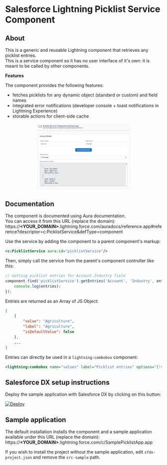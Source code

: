# Salesforce Lightning Picklist Service Component

## About
This is a generic and reusable Lightning component that retrieves any picklist entries.<br/>
This is a service component so it has no user interface of it's own: it is meant to be called by other components.

<b>Features</b>

The component provides the following features:
- fetches picklists for any dynamic object (standard or custom) and field names
- integrated error notifications (developer console + toast notifications in Lightning Experience)
- storable actions for client-side cache

<div align="center">
    <img src="gfx/picklist-sample-app.png" alt="Sample app screenshot" width="60%"/>
</div>

## Documentation
The component is documented using Aura documentation.<br/>
You can access it from this URL (replace the domain):<br/>
https://<b>&lt;YOUR_DOMAIN&gt;</b>.lightning.force.com/auradocs/reference.app#reference?descriptor=c:PicklistService&defType=component


Use the service by adding the component to a parent component's markup:
```xml
<c:PicklistService aura:id="picklistService"/>
```

Then, simply call the service from the parent's component controller like this:
```js
// Getting picklist entries for Account.Industry field
component.find('picklistService').getEntries('Account', 'Industry', entries => {
    console.log(entries);
});
```

Entries are returned as an Array of JS Object:
```json
[
    {
        "value": "Agriculture",
        "label": "Agriculture",
        "isDefaultValue": false
    },
    ...
]
```

Entries can directly be used in a `lightning:combobox` component:
```xml
<lightning:combobox name="values" label="Picklist entries" options="{!v.entries}"/>
```

## Salesforce DX setup instructions
Deploy the sample application with Salesforce DX by clicking on this button:

[![Deploy](https://deploy-to-sfdx.com/dist/assets/images/DeployToSFDX.svg)](https://deploy-to-sfdx.com)


## Sample application
The default installation installs the component and a sample application available under this URL (replace the domain):<br/>
https://<b>&lt;YOUR_DOMAIN&gt;</b>.lightning.force.com/c/SamplePicklistApp.app

If you wish to install the project without the sample application, edit `sfdx-project.json` and remove the `src-sample` path.
